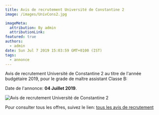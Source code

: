 ```yaml
---
title: Avis de recrutement Université de Constantine 2
image: /images/UnivCons2.jpg

imageMeta:
  attribution: By admin
  attributionLink:
featured: true
authors:
  - admin
date: Sun Jul 7 2019 15:03:59 GMT+0100 (IST)
tags:
  - annonce
---
```


Avis de recrutement Université de Constantine 2 au titre de l'année budgétaire 2019, pour le grade de maître assistant Classe B:

Date de l'annonce: **04 Juillet 2019**.

![Avis de recrutement Université de Constantine 2](/images/avis_de_recrutement_universite_constantine_2.jpg)


Pour consulter tous les offres, suivez le lien: [tous les avis de recrutement](/tous_les_avis_de_recrutement_annee_budgetaire_2019/)
